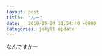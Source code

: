 ```yaml
---
layout: post
title:  "んー"
date:   2019-05-24 11:54:40 +0900
categories: jekyll update
---
```

なんですかー

[jekyll-docs]: https://jekyllrb.com/docs/home
[jekyll-gh]:   https://github.com/jekyll/jekyll
[jekyll-talk]: https://talk.jekyllrb.com/
